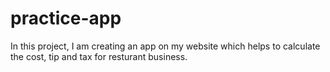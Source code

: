# practice-app
In this project, I am creating an app on my website which helps to calculate the cost, tip and tax for resturant business.
